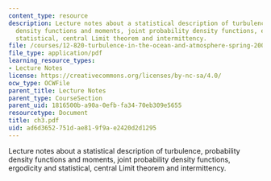 ```yaml
---
content_type: resource
description: Lecture notes about a statistical description of turbulence, probability
  density functions and moments, joint probability density functions, ergodicity and
  statistical, central Limit theorem and intermittency.
file: /courses/12-820-turbulence-in-the-ocean-and-atmosphere-spring-2007/ad6d3652751dae819f9ae2420d2d1295_ch3.pdf
file_type: application/pdf
learning_resource_types:
- Lecture Notes
license: https://creativecommons.org/licenses/by-nc-sa/4.0/
ocw_type: OCWFile
parent_title: Lecture Notes
parent_type: CourseSection
parent_uid: 1816500b-a90a-0efb-fa34-70eb309e5655
resourcetype: Document
title: ch3.pdf
uid: ad6d3652-751d-ae81-9f9a-e2420d2d1295
---
```

Lecture notes about a statistical description of turbulence, probability density functions and moments, joint probability density functions, ergodicity and statistical, central Limit theorem and intermittency.